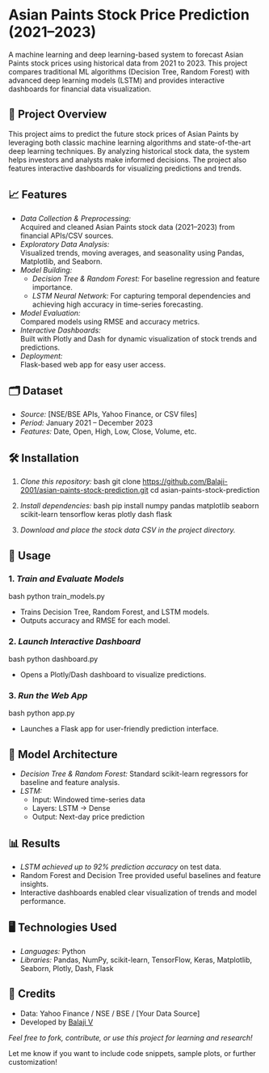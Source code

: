 # Asian Paints Stock Price Prediction (2021–2023)

A machine learning and deep learning-based system to forecast Asian Paints stock prices using historical data from 2021 to 2023. This project compares traditional ML algorithms (Decision Tree, Random Forest) with advanced deep learning models (LSTM) and provides interactive dashboards for financial data visualization.

## 🚀 Project Overview

This project aims to predict the future stock prices of Asian Paints by leveraging both classic machine learning algorithms and state-of-the-art deep learning techniques. By analyzing historical stock data, the system helps investors and analysts make informed decisions. The project also features interactive dashboards for visualizing predictions and trends.

## 📈 Features

- *Data Collection & Preprocessing:*  
  Acquired and cleaned Asian Paints stock data (2021–2023) from financial APIs/CSV sources.
- *Exploratory Data Analysis:*  
  Visualized trends, moving averages, and seasonality using Pandas, Matplotlib, and Seaborn.
- *Model Building:*  
  - *Decision Tree & Random Forest:* For baseline regression and feature importance.
  - *LSTM Neural Network:* For capturing temporal dependencies and achieving high accuracy in time-series forecasting.
- *Model Evaluation:*  
  Compared models using RMSE and accuracy metrics.
- *Interactive Dashboards:*  
  Built with Plotly and Dash for dynamic visualization of stock trends and predictions.
- *Deployment:*  
  Flask-based web app for easy user access.

## 🗂 Dataset

- *Source:* [NSE/BSE APIs, Yahoo Finance, or CSV files]
- *Period:* January 2021 – December 2023
- *Features:* Date, Open, High, Low, Close, Volume, etc.

## 🛠 Installation

1. *Clone this repository:*
   bash
   git clone https://github.com/Balaji-2001/asian-paints-stock-prediction.git
   cd asian-paints-stock-prediction
   

2. *Install dependencies:*
   bash
   pip install numpy pandas matplotlib seaborn scikit-learn tensorflow keras plotly dash flask
   

3. *Download and place the stock data CSV in the project directory.*

## 🏃 Usage

### 1. *Train and Evaluate Models*
   bash
   python train_models.py
   
   - Trains Decision Tree, Random Forest, and LSTM models.
   - Outputs accuracy and RMSE for each model.

### 2. *Launch Interactive Dashboard*
   bash
   python dashboard.py
   
   - Opens a Plotly/Dash dashboard to visualize predictions.

### 3. *Run the Web App*
   bash
   python app.py
   
   - Launches a Flask app for user-friendly prediction interface.

## 🧠 Model Architecture

- *Decision Tree & Random Forest:* Standard scikit-learn regressors for baseline and feature analysis.
- *LSTM:*  
  - Input: Windowed time-series data  
  - Layers: LSTM → Dense  
  - Output: Next-day price prediction

## 📊 Results

- *LSTM achieved up to 92% prediction accuracy* on test data.
- Random Forest and Decision Tree provided useful baselines and feature insights.
- Interactive dashboards enabled clear visualization of trends and model performance.

## 🖥 Technologies Used

- *Languages:* Python
- *Libraries:* Pandas, NumPy, scikit-learn, TensorFlow, Keras, Matplotlib, Seaborn, Plotly, Dash, Flask

## 🙏 Credits

- Data: Yahoo Finance / NSE / BSE / [Your Data Source]
- Developed by [Balaji V](https://github.com/Balaji-2001)

*Feel free to fork, contribute, or use this project for learning and research!*

Let me know if you want to include code snippets, sample plots, or further customization!
